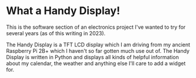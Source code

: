 # What a Handy Display!

This is the software section of an electronics project I've wanted to try for several years (as of this writing in 2023).

The Handy Display is a TFT LCD display which I am driving from my ancient Raspberry Pi 2B+ which I haven't so far gotten
much use out of. The Handy Display is written in Python and displays all kinds of helpful information about my calendar,
the weather and anything else I'll care to add a widget for.